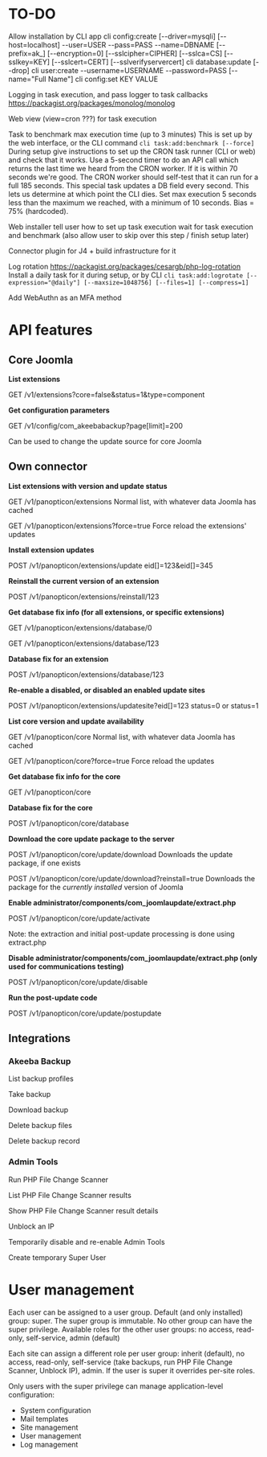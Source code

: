 # TO-DO

Allow installation by CLI app
    cli config:create [--driver=mysqli] [--host=localhost] --user=USER --pass=PASS --name=DBNAME
        [--prefix=ak_] [--encryption=0] [--sslcipher=CIPHER] [--sslca=CS] [--sslkey=KEY] [--sslcert=CERT]
        [--sslverifyservercert]
    cli database:update [--drop]
    cli user:create --username=USERNAME --password=PASS [--name="Full Name"]
    cli config:set KEY VALUE

Logging in task execution, and pass logger to task callbacks
    https://packagist.org/packages/monolog/monolog

Web view (view=cron ???) for task execution

Task to benchmark max execution time (up to 3 minutes)
    This is set up by the web interface, or the CLI command `cli task:add:benchmark [--force]`
    During setup give instructions to set up the CRON task runner (CLI or web) and check that it works.
    Use a 5-second timer to do an API call which returns the last time we heard from the CRON worker.
    If it is within 70 seconds we're good.
    The CRON worker should self-test that it can run for a full 185 seconds.
    This special task updates a DB field every second. This lets us determine at which point the CLI dies.
    Set max execution 5 seconds less than the maximum we reached, with a minimum of 10 seconds. Bias = 75% (hardcoded).

Web installer
    tell user how to set up task execution
    wait for task execution and benchmark (also allow user to skip over this step / finish setup later)

Connector plugin for J4 + build infrastructure for it

Log rotation https://packagist.org/packages/cesargb/php-log-rotation
    Install a daily task for it during setup, or by CLI `cli task:add:logrotate [--expression="@daily"] [--maxsize=1048756] [--files=1] [--compress=1]`

Add WebAuthn as an MFA method

# API features

## Core Joomla

**List extensions**

GET /v1/extensions?core=false&status=1&type=component

**Get configuration parameters**

GET /v1/config/com_akeebabackup?page[limit]=200

Can be used to change the update source for core Joomla

## Own connector

**List extensions with version and update status**

GET /v1/panopticon/extensions
    Normal list, with whatever data Joomla has cached

GET /v1/panopticon/extensions?force=true
    Force reload the extensions' updates

**Install extension updates**

POST /v1/panopticon/extensions/update
eid[]=123&eid[]=345

**Reinstall the current version of an extension**

POST /v1/panopticon/extensions/reinstall/123

**Get database fix info (for all extensions, or specific extensions)**

GET /v1/panopticon/extensions/database/0

GET /v1/panopticon/extensions/database/123

**Database fix for an extension**

POST /v1/panopticon/extensions/database/123

**Re-enable a disabled, or disabled an enabled update sites**

POST /v1/panopticon/extensions/updatesite?eid[]=123
status=0 or status=1

**List core version and update availability**

GET /v1/panopticon/core
    Normal list, with whatever data Joomla has cached

GET /v1/panopticon/core?force=true
    Force reload the updates

**Get database fix info for the core**

GET /v1/panopticon/core

**Database fix for the core**

POST /v1/panopticon/core/database

**Download the core update package to the server**

POST /v1/panopticon/core/update/download
    Downloads the update package, if one exists

POST /v1/panopticon/core/update/download?reinstall=true
    Downloads the package for the _currently installed_ version of Joomla

**Enable administrator/components/com_joomlaupdate/extract.php**

POST /v1/panopticon/core/update/activate

Note: the extraction and initial post-update processing is done using extract.php

**Disable administrator/components/com_joomlaupdate/extract.php (only used for communications testing)**

POST /v1/panopticon/core/update/disable

**Run the post-update code**

POST /v1/panopticon/core/update/postupdate

## Integrations

### Akeeba Backup

List backup profiles

Take backup

Download backup

Delete backup files

Delete backup record

### Admin Tools

Run PHP File Change Scanner

List PHP File Change Scanner results

Show PHP File Change Scanner result details

Unblock an IP

Temporarily disable and re-enable Admin Tools

Create temporary Super User

# User management

Each user can be assigned to a user group. Default (and only installed) group: super. The super group is immutable. No other group can have the super privilege. Available roles for the other user groups: no access, read-only, self-service, admin (default)

Each site can assign a different role per user group: inherit (default), no access, read-only, self-service (take backups, run PHP File Change Scanner, Unblock IP), admin. If the user is super it overrides per-site roles.

Only users with the super privilege can manage application-level configuration:
- System configuration
- Mail templates
- Site management
- User management
- Log management